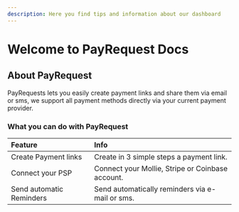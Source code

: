 ```yaml
---
description: Here you find tips and information about our dashboard
---
```


# Welcome to PayRequest Docs

## About PayRequest

PayRequests lets you easily create payment links and share them via email or sms, we support all payment methods directly via your current payment provider.

### What you can do with PayRequest

| Feature | Info |
| :--- | :--- |
| Create Payment links | Create in 3 simple steps a payment link. |
| Connect your PSP | Connect your Mollie, Stripe or Coinbase account. |
| Send automatic Reminders | Send automatically reminders via e-mail or sms. |

